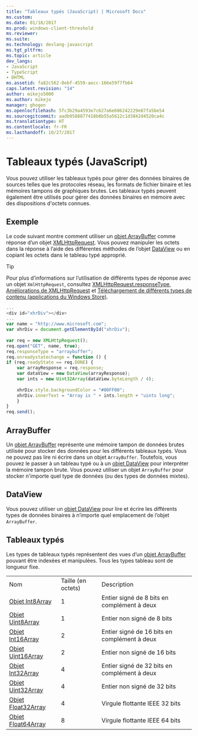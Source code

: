 ```yaml
---
title: "Tableaux typés (JavaScript) | Microsoft Docs"
ms.custom: 
ms.date: 01/18/2017
ms.prod: windows-client-threshold
ms.reviewer: 
ms.suite: 
ms.technology: devlang-javascript
ms.tgt_pltfrm: 
ms.topic: article
dev_langs:
- JavaScript
- TypeScript
- DHTML
ms.assetid: fa82c562-0ebf-4559-aecc-166e59f7fb64
caps.latest.revision: "14"
author: mikejo5000
ms.author: mikejo
manager: ghogen
ms.openlocfilehash: 5fc3b29a4593e7c627a6e606242229e87fa5be54
ms.sourcegitcommit: aadb9588877418b8b55a5612c1d3842d4520ca4c
ms.translationtype: HT
ms.contentlocale: fr-FR
ms.lasthandoff: 10/27/2017
---
```

# <a name="typed-arrays-javascript"></a>Tableaux typés (JavaScript)
Vous pouvez utiliser les tableaux typés pour gérer des données binaires de sources telles que les protocoles réseau, les formats de fichier binaire et les mémoires tampons de graphiques brutes. Les tableaux typés peuvent également être utilisés pour gérer des données binaires en mémoire avec des dispositions d'octets connues.  
  
## <a name="example"></a>Exemple  
 Le code suivant montre comment utiliser un [objet ArrayBuffer](../../javascript/reference/arraybuffer-object.md) comme réponse d’un objet [XMLHttpRequest](http://msdn.microsoft.com/library/ie/ms535874\(v=vs.85\).aspx). Vous pouvez manipuler les octets dans la réponse à l’aide des différentes méthodes de l’objet [DataView](../../javascript/reference/dataview-object.md) ou en copiant les octets dans le tableau typé approprié.  
  
> [!TIP]
>  Pour plus d’informations sur l’utilisation de différents types de réponse avec un objet `XmlHttpRequest`, consultez [XMLHttpRequest.responseType](http://msdn.microsoft.com/en-us/8d7738d1-4bfd-4cf1-8015-174def089556), [Améliorations de XMLHttpRequest](http://msdn.microsoft.com/en-us/be09137c-6546-441b-b953-dcbf72b77069) et [Téléchargement de différents types de contenu (applications du Windows Store)](http://msdn.microsoft.com/en-us/c0006bbd-17f9-4c6a-af81-2acaf109111d).  
  
```JavaScript  
...  
<div id="xhrDiv"></div>  
...  
var name = "http://www.microsoft.com";  
var xhrDiv = document.getElementById("xhrDiv");  
  
var req = new XMLHttpRequest();  
req.open("GET", name, true);  
req.responseType = "arraybuffer";  
req.onreadystatechange = function () {  
if (req.readyState == req.DONE) {  
    var arrayResponse = req.response;  
    var dataView = new DataView(arrayResponse);  
    var ints = new Uint32Array(dataView.byteLength / 4);  
  
    xhrDiv.style.backgroundColor = "#00FF00";  
    xhrDiv.innerText = "Array is " + ints.length + "uints long";  
    }  
}  
req.send();  
```  
  
## <a name="arraybuffer"></a>ArrayBuffer  
 Un [objet ArrayBuffer](../../javascript/reference/arraybuffer-object.md) représente une mémoire tampon de données brutes utilisée pour stocker des données pour les différents tableaux typés. Vous ne pouvez pas lire ni écrire dans un objet `ArrayBuffer`. Toutefois, vous pouvez le passer à un tableau typé ou à un [objet DataView](../../javascript/reference/dataview-object.md) pour interpréter la mémoire tampon brute. Vous pouvez utiliser un objet `ArrayBuffer` pour stocker n'importe quel type de données (ou des types de données mixtes).  
  
## <a name="dataview"></a>DataView  
 Vous pouvez utiliser un [objet DataView](../../javascript/reference/dataview-object.md) pour lire et écrire les différents types de données binaires à n’importe quel emplacement de l’objet `ArrayBuffer`.  
  
## <a name="typed-arrays"></a>Tableaux typés  
 Les types de tableaux typés représentent des vues d’un [objet ArrayBuffer](../../javascript/reference/arraybuffer-object.md) pouvant être indexées et manipulées. Tous les types tableau sont de longueur fixe.  
  
||||  
|-|-|-|  
|Nom|Taille (en octets)|Description|  
|[Objet Int8Array](../../javascript/reference/int8array-object.md)|1|Entier signé de 8 bits en complément à deux|  
|[Objet Uint8Array](../../javascript/reference/uint8array-object.md)|1|Entier non signé de 8 bits|  
|[Objet Int16Array](../../javascript/reference/int16array-object.md)|2|Entier signé de 16 bits en complément à deux|  
|[Objet Uint16Array](../../javascript/reference/uint16array-object.md)|2|Entier non signé de 16 bits|  
|[Objet Int32Array](../../javascript/reference/int32array-object.md)|4|Entier signé de 32 bits en complément à deux|  
|[Objet Uint32Array](../../javascript/reference/uint32array-object.md)|4|Entier non signé de 32 bits|  
|[Objet Float32Array](../../javascript/reference/float32array-object.md)|4|Virgule flottante IEEE 32 bits|  
|[Objet Float64Array](../../javascript/reference/float64array-object.md)|8|Virgule flottante IEEE 64 bits|